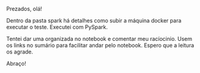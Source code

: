 Prezados, olá!

Dentro da pasta spark há detalhes como subir a máquina docker para executar o teste.
Executei com PySpark.

Tentei dar uma organizada no notebook e comentar meu racíocinio.
Usem os links no sumário para facilitar andar pelo notebook.
Espero que a leitura os agrade.

Abraço!
